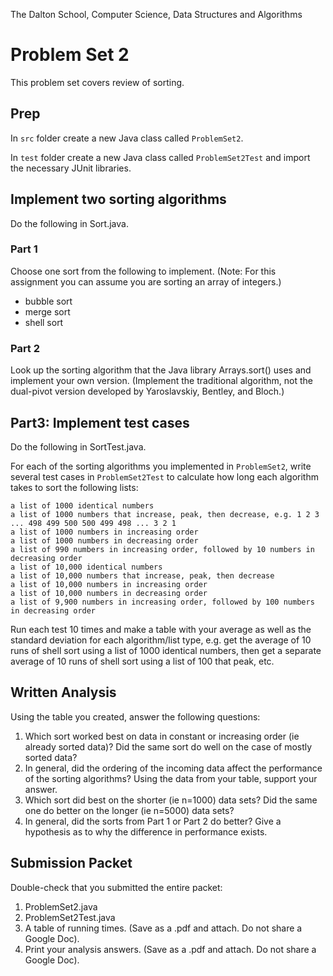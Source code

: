 The Dalton School, Computer Science, Data Structures and Algorithms

# Problem Set 2

This problem set covers review of sorting. 

## Prep
In `src` folder create a new Java class called `ProblemSet2`. 

In `test` folder create a new Java class called `ProblemSet2Test` and import the necessary JUnit libraries. 

## Implement two  sorting algorithms 
Do the following in Sort.java. 

### Part 1
Choose one sort from the following to implement. (Note: For this assignment you can assume you are sorting an array of integers.)

* bubble sort
* merge sort
* shell sort

### Part 2
Look up the sorting algorithm that the Java library Arrays.sort() uses and implement your own version. (Implement the traditional algorithm, not the dual-pivot version developed by Yaroslavskiy, Bentley, and Bloch.)


## Part3: Implement test cases
Do the following in SortTest.java.

For each of the sorting algorithms you implemented in `ProblemSet2`, write several test cases in `ProblemSet2Test` to calculate how long each algorithm takes to sort the following lists:
```
a list of 1000 identical numbers
a list of 1000 numbers that increase, peak, then decrease, e.g. 1 2 3 ... 498 499 500 500 499 498 ... 3 2 1
a list of 1000 numbers in increasing order
a list of 1000 numbers in decreasing order
a list of 990 numbers in increasing order, followed by 10 numbers in decreasing order
a list of 10,000 identical numbers 
a list of 10,000 numbers that increase, peak, then decrease
a list of 10,000 numbers in increasing order
a list of 10,000 numbers in decreasing order
a list of 9,900 numbers in increasing order, followed by 100 numbers in decreasing order
```

Run each test 10 times and make a table with your average as well as the standard deviation for each algorithm/list type, e.g. get the average of 10 runs of shell sort using a list of 1000 identical numbers, then get a separate average of 10 runs of shell sort using a list of 100 that peak, etc. 

## Written Analysis 
Using the table you created, answer the following questions:

1. Which sort worked best on data in constant or increasing order (ie already sorted data)? Did the same sort do well on the case of mostly sorted data?
2. In general, did the ordering of the incoming data affect the performance of the sorting algorithms? Using the data from your table, support your answer.
3. Which sort did best on the shorter (ie n=1000) data sets? Did the same one do better on the longer (ie n=5000) data sets?
4. In general, did the sorts from Part 1 or Part 2 do better? Give a hypothesis as to why the difference in performance exists.

## Submission Packet
Double-check that you submitted the entire packet:
1. ProblemSet2.java
2. ProblemSet2Test.java
3. A table of running times. (Save as a .pdf and attach. Do not share a Google Doc).
4. Print your analysis answers. (Save as a .pdf and attach. Do not share a Google Doc).
